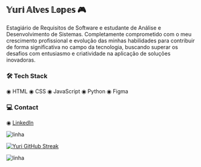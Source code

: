 
## 𝕐𝕦𝕣𝕚 𝔸𝕝𝕧𝕖𝕤 𝕃𝕠𝕡𝕖𝕤 🎮

Estagiário de Requisitos de Software e estudante de Análise e Desenvolvimento de Sistemas. Completamente comprometido com o meu crescimento profissional e evolução das minhas habilidades para contribuir de forma significativa no campo da tecnologia, buscando superar os desafios com entusiasmo e criatividade na aplicação de soluções inovadoras.

### 🛠️ Tech Stack

◉ HTML ◉ CSS ◉ JavaScript ◉ Python ◉ Figma

### 💻 Contact

◉ [LinkedIn](https://www.linkedin.com/in/yurialvs/)

![linha](https://user-images.githubusercontent.com/73097560/115834477-dbab4500-a447-11eb-908a-139a6edaec5c.gif)

[![Yuri GitHub Streak](https://streak-stats.demolab.com?user=yurialvs&theme=transparent&locale=pt_BR&card_width=500)](https://git.io/streak-stats)

![linha](https://user-images.githubusercontent.com/73097560/115834477-dbab4500-a447-11eb-908a-139a6edaec5c.gif)
